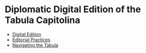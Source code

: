 # Diplomatic Digital Edition of the Tabula Capitolina

- [Digital Edition](file:///Users/brian/Desktop/updates_to_xslt/tabCapEdition.html)
- [Editorial Practices](editPractices.md)
- [Navigating the Tabula](navigatingTab.md)
